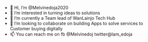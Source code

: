 - 👋 Hi, I’m @Melvinedoja2020
- 👀 I’m interested in turning ideas to solutions
- 🌱 I’m currently a Team lead of WanLainjo Tech Hub
- 💞️ I’m looking to collaborate on  building Apps to solve services to Customer buying digitally 
- 📫 You can reach me on fb @Melvinedoj twitter@Iam_edoja

<!---
Melvinedoja2020/Melvinedoja2020 is a ✨ special ✨ repository because its `README.md` (this file) appears on your GitHub profile.
You can click the Preview link to take a look at your changes.
--->
